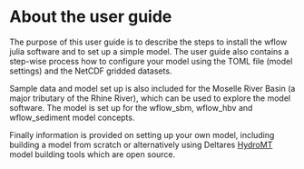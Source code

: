 # About the user guide

The purpose of this user guide is to describe the steps to install the wflow julia software
and to set up a simple model. The user guide also contains a step-wise process how to
configure your model using the TOML file (model settings) and the NetCDF gridded datasets.

Sample data and model set up is also included for the Moselle River Basin (a major tributary
of the Rhine River), which can be used to explore the model software. The model is set up
for the wflow\_sbm, wflow\_hbv and wflow\_sediment model concepts.

Finally information is provided on setting up your own model, including building a model
from scratch or alternatively using Deltares [HydroMT](https://github.com/Deltares/hydromt)
model building tools which are open source.
